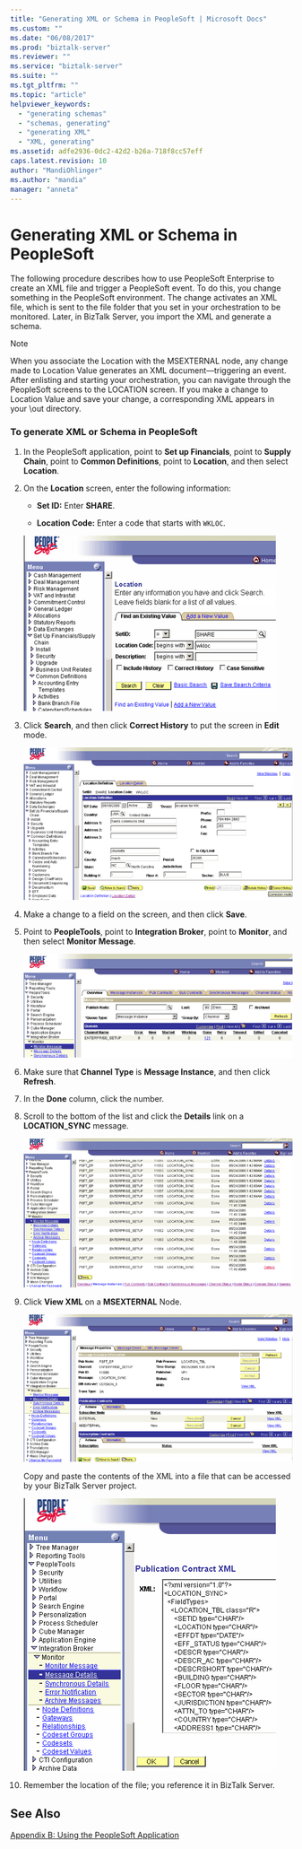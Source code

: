 ```yaml
---
title: "Generating XML or Schema in PeopleSoft | Microsoft Docs"
ms.custom: ""
ms.date: "06/08/2017"
ms.prod: "biztalk-server"
ms.reviewer: ""
ms.service: "biztalk-server"
ms.suite: ""
ms.tgt_pltfrm: ""
ms.topic: "article"
helpviewer_keywords: 
  - "generating schemas"
  - "schemas, generating"
  - "generating XML"
  - "XML, generating"
ms.assetid: adfe2936-0dc2-42d2-b26a-718f8cc57eff
caps.latest.revision: 10
author: "MandiOhlinger"
ms.author: "mandia"
manager: "anneta"
---
```

# Generating XML or Schema in PeopleSoft
The following procedure describes how to use PeopleSoft Enterprise to create an XML file and trigger a PeopleSoft event. To do this, you change something in the PeopleSoft environment. The change activates an XML file, which is sent to the file folder that you set in your orchestration to be monitored. Later, in BizTalk Server, you import the XML and generate a schema.  
  
> [!NOTE]
>  When you associate the Location with the MSEXTERNAL node, any change made to Location Value generates an XML document—triggering an event. After enlisting and starting your orchestration, you can navigate through the PeopleSoft screens to the LOCATION screen. If you make a change to Location Value and save your change, a corresponding XML appears in your \out directory.  
  
### To generate XML or Schema in PeopleSoft  
  
1.  In the PeopleSoft application, point to **Set up Financials**, point to **Supply Chain**, point to **Common Definitions**, point to **Location**, and then select **Location**.  
  
2.  On the **Location** screen, enter the following information:  
  
    -   **Set ID:** Enter **SHARE**.  
  
    -   **Location Code:** Enter a code that starts with `WKLOC`.  
  
     ![](../core/media/psadapter-18-task-sharesearch.gif "PSAdapter_18_Task_ShareSearch")  
  
3.  Click **Search**, and then click **Correct History** to put the screen in **Edit** mode.  
  
     ![](../core/media/psadapter-19-task-correcthistory.gif "PSAdapter_19_Task_CorrectHistory")  
  
4.  Make a change to a field on the screen, and then click **Save**.  
  
5.  Point to **PeopleTools**, point to **Integration Broker**, point to **Monitor**, and then select **Monitor Message**.  
  
     ![](../core/media/psadapter-20-task-monitormessage.gif "PSAdapter_20_Task_MonitorMessage")  
  
6.  Make sure that **Channel Type** is **Message Instance**, and then click **Refresh**.  
  
7.  In the **Done** column, click the number.  
  
8.  Scroll to the bottom of the list and click the **Details** link on a **LOCATION_SYNC** message.  
  
     ![](../core/media/psadapter-21-task-detailslink.gif "PSAdapter_21_Task_DetailsLink")  
  
9. Click **View XML** on a **MSEXTERNAL** Node.  
  
     ![](../core/media/psadapter-22-task-viewxml.gif "PSAdapter_22_Task_ViewXML")  
  
     Copy and paste the contents of the XML into a file that can be accessed by your BizTalk Server project.  
  
     ![](../core/media/psadapter-23-task-xmlresult.gif "PSAdapter_23_Task_XMLResult")  
  
10. Remember the location of the file;  you reference it in BizTalk Server.  
  
## See Also  
 [Appendix B: Using the PeopleSoft Application](../core/appendix-b-using-the-peoplesoft-application.md)